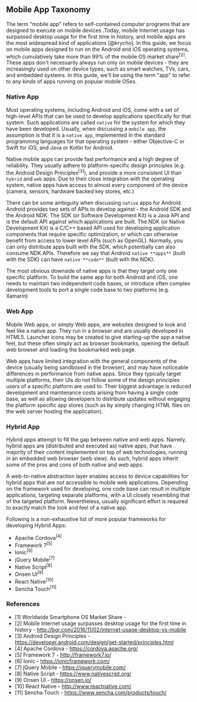 ## Mobile App Taxonomy

The term "mobile app" refers to self-contained computer programs that are designed to execute on mobile devices .Today, mobile Internet usage has surpassed desktop usage for the first time in history, and mobile apps are the most widespread kind of applications [@krycho]. In this guide, we focus on mobile apps designed to run on the Android and iOS operating systems, which cumulatively take more than 99% of the mobile OS market share<sup>[2]</sup>. These apps don't necessarily always run only on mobile devices - they are increasingly used on other device types, such as smart watches, TVs, cars, and embedded systems. In this guide, we'll be using the term "app" to refer to any kinds of apps running on popular mobile OSes.

### Native App

Most operating systems, including Android and iOS, come with a set of high-level APIs that can be used to develop applications specifically for that system. Such applications are called `native` for the system for which they have been developed. Usually, when discussing a `mobile app`, the assumption is that it is a `native app`, implemented in the standard programming languages for that operating system - either Objective-C or Swift for iOS, and Java or Kotlin for Android.

Native mobile apps can provide fast performance and a high degree of reliability. They usually adhere to platform-specific design principles (e.g. the Android Design Principles<sup>[3]</sup>), and provide a more consistent UI than `hybrid` and `web` apps. Due to their close integration with the operating system, native apps have access to almost every component of the device (camera, sensors, hardware backed key stores, etc.)

There can be some ambiguity when discussing `native` apps for Android. Android provides two sets of APIs to develop against - the Android SDK and the Android NDK. The SDK (or Software Development Kit) is a Java API and is the default API against which applications are built. The NDK (or Native Development Kit) is a C/C++ based API used for developing application components that require specific optimization, or which can otherwise benefit from access to lower level APIs (such as OpenGL). Normally, you can only distribute apps built with the SDK, which potentially can also consume NDK APIs. Therefore we say that Android `native **apps**` (built with the SDK) can have `native **code**` (built with the NDK).

The most obvious downside of native apps is that they target only one specific platform. To build the same app for both Android and iOS, one needs to maintain two independent code bases, or introduce often complex development tools to port a single code base to two platforms (e.g. Xamarin)

<!-- Note that Xamarin, unlike Cordova, actually creates native binaries for iOS and Android apps -->

### Web App

Mobile Web apps, or simply Web apps, are websites designed to look and feel like a native app. They run in a browser and are usually developed in HTML5. Launcher icons may be created to give starting-up the app a native feel, but these often simply act as browser bookmarks, opening the default web browser and loading the bookmarked web page.

Web apps have limited integration with the general components of the device (usually being sandboxed in the browser), and may have noticeable differences in performance from native apps. Since they typically target multiple platforms, their UIs do not follow some of the design principles users of a specific platform are used to. Their biggest advantage is reduced development and maintenance costs arising from having a single code base, as well as allowing developers to distribute updates without engaging the platform specific app stores (such as by simply changing HTML files on the web server hosting the application).

### Hybrid App

Hybrid apps attempt to fill the gap between native and web apps. Namely, hybrid apps are (distributed and executed as) native apps, that have majority of their content implemented on top of web technologies, running in an embedded web browser (web view). As such, hybrid apps inherit some of the pros and cons of both native and web apps.

A web-to-native abstraction layer enables access to device capabilities for hybrid apps that are not accessible to mobile web applications. Depending on the framework used for developing, one code base can result in multiple applications, targeting separate platforms, with a UI closely resembling that of the targeted platform. Nevertheless, usually significant effort is required to exactly match the look and feel of a native app.

Following is a non-exhaustive list of more popular frameworks for developing Hybrid Apps:

* Apache Cordova<sup>[4]</sup>
* Framework 7<sup>[5]</sup>
* Ionic<sup>[6]</sup>
* jQuery Mobile<sup>[7]</sup>
* Native Script<sup>[8]</sup>
* Onsen UI<sup>[9]</sup>
* React Native<sup>[10]</sup>
* Sencha Touch<sup>[11]</sup>

### References

* [1] Worldwide Smartphone OS Market Share - 
* [2] Mobile internet usage surpasses desktop usage for the first time in history - http://bgr.com/2016/11/02/internet-usage-desktop-vs-mobile
* [3] Android Design Principles - https://developer.android.com/design/get-started/principles.html
* [4] Apache Cordova - https://cordova.apache.org/
* [5] Framework 7 - http://framework7.io/
* [6] Ionic - https://ionicframework.com/
* [7] jQuery Mobile - https://jquerymobile.com/
* [8] Native Script - https://www.nativescript.org/
* [9] Onsen UI - https://onsen.io/
* [10] React Native - http://www.reactnative.com/
* [11] Sencha Touch - https://www.sencha.com/products/touch/

